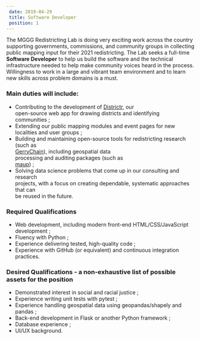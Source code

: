 ```yaml
---		
 date: 2019-04-29		
 title: Software Developer		
 position: 1		
---		
```


The MGGG Redistricting Lab is doing very exciting work across the country supporting governments, 
commissions, and community groups in collecting public mapping input for their 2021 redistricting. 
The Lab seeks a full-time **Software Developer** to help us build the software and the technical 
infrastructure needed to help make community voices heard in the process. Willingness to work in 
a large and vibrant team environment and to learn new skills across problem domains is a must.

### Main duties will include:	
	
- Contributing to the development of [Districtr](https://districtr.org), our		
    open-source web app for drawing districts and identifying communities&nbsp;;
- Extending our public mapping modules and event pages for new localities and user groups&nbsp;;
- Building and maintaining open-source tools for redistricting research (such as		
    [GerryChain](https://github.com/mggg/GerryChain)), including geospatial data		
    processing and auditing packages (such as		
    [maup](https://github.com/mggg/maup))&nbsp;;		
- Solving data science problems that come up in our consulting and research		
    projects, with a focus on creating dependable, systematic approaches that can		
    be reused in the future.		

### Required Qualifications		

- Web development, including modern front-end HTML/CSS/JavaScript		
    development&nbsp;;	
- Fluency with Python&nbsp;;	
- Experience delivering tested, high-quality code&nbsp;;		
- Experience with GitHub (or equivalent) and continuous integration practices.		

### Desired Qualifications - a non-exhaustive list of possible assets for the position		

- Demonstrated interest in social and racial justice ;		
- Experience writing unit tests with pytest ;		
- Experience handling geospatial data using geopandas/shapely and pandas ;		
- Back-end development in Flask or another Python framework ;		
- Database experience ;		
- UI/UX background.